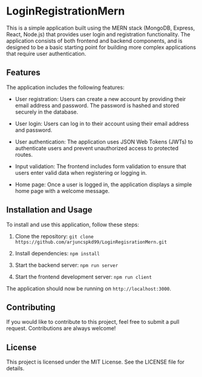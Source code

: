 # LoginRegistrationMern

This is a simple application built using the MERN stack (MongoDB, Express, React, Node.js) that provides user login and registration functionality. The application consists of both frontend and backend components, and is designed to be a basic starting point for building more complex applications that require user authentication.

## Features
The application includes the following features:

- User registration: Users can create a new account by providing their email address and password. The password is hashed and stored securely in the database.

- User login: Users can log in to their account using their email address and password.

- User authentication: The application uses JSON Web Tokens (JWTs) to authenticate users and prevent unauthorized access to protected routes.

- Input validation: The frontend includes form validation to ensure that users enter valid data when registering or logging in.

- Home page: Once a user is logged in, the application displays a simple home page with a welcome message.

## Installation and Usage
To install and use this application, follow these steps:

1. Clone the repository: `git clone https://github.com/arjuncspkd99/LoginRegisrationMern.git`

2. Install dependencies: `npm install`

3. Start the backend server: `npm run server`

4. Start the frontend development server: `npm run client`

The application should now be running on `http://localhost:3000`.

## Contributing
If you would like to contribute to this project, feel free to submit a pull request. Contributions are always welcome!

## License
This project is licensed under the MIT License. See the LICENSE file for details.
